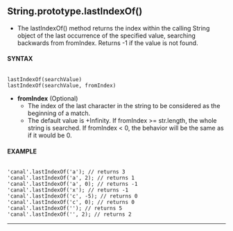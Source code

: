 ## String.prototype.lastIndexOf()

- The lastIndexOf() method returns the index within the calling String object of the last occurrence of the specified value, searching backwards from fromIndex. Returns -1 if the value is not found.

#### **SYNTAX**

```

lastIndexOf(searchValue)
lastIndexOf(searchValue, fromIndex)

```

- **fromIndex** (Optional)
  - The index of the last character in the string to be considered as the beginning of a match.
  - The default value is +Infinity. If fromIndex >= str.length, the whole string is searched. If fromIndex < 0, the behavior will be the same as if it would be 0.

#### **EXAMPLE**

```

'canal'.lastIndexOf('a'); // returns 3
'canal'.lastIndexOf('a', 2); // returns 1
'canal'.lastIndexOf('a', 0); // returns -1
'canal'.lastIndexOf('x'); // returns -1
'canal'.lastIndexOf('c', -5); // returns 0
'canal'.lastIndexOf('c', 0); // returns 0
'canal'.lastIndexOf(''); // returns 5
'canal'.lastIndexOf('', 2); // returns 2

```

---
